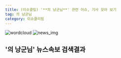```yaml
---
title: (이슈클립) '**의 낭군님**' 관련 이슈, 기사 모아 보기
tag: 의 낭군님
category: 이슈클리핑
---
```

![wordcloud](https://s3.ap-northeast-2.amazonaws.com/lyrics101-wordcloud/2018-09-26-1537933428.png)
![news_img](https://user-images.githubusercontent.com/42597476/44507050-1206f400-a6e4-11e8-8d98-7ffbfebb353f.png)
## **'**의 낭군님**'** 뉴스속보 검색결과

